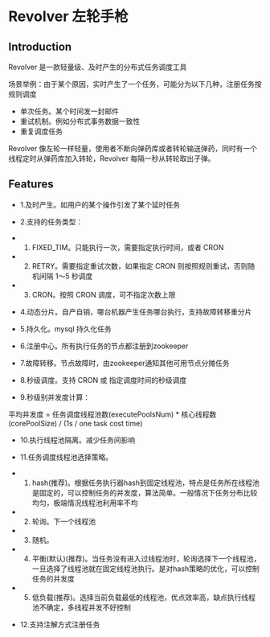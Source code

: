 # Revolver 左轮手枪
## Introduction
Revolver 是一款轻量级、及时产生的分布式任务调度工具

场景举例：由于某个原因，实时产生了一个任务，可能分为以下几种，注册任务按规则调度
- 单次任务。某个时间发一封邮件
- 重试机制。例如分布式事务数据一致性
- 重复调度任务

Revolver 像左轮一样轻量，使用者不断向弹药库或者转轮输送弹药，同时有一个线程定时从弹药库加入转轮，Revolver 每隔一秒从转轮取出子弹。
## Features
- 1.及时产生。如用户的某个操作引发了某个延时任务
- 2.支持的任务类型：
- 1. FIXED_TIM。只能执行一次，需要指定执行时间，或者 CRON
- 2. RETRY。需要指定重试次数，如果指定 CRON 则按照规则重试，否则随机间隔 1～5 秒调度
- 3. CRON。按照 CRON 调度，可不指定次数上限

- 4.动态分片。自产自销，哪台机器产生任务哪台执行，支持故障转移重分片
- 5.持久化。mysql 持久化任务
- 6.注册中心。所有执行任务的节点都注册到zookeeper
- 7.故障转移。节点故障时，由zookeeper通知其他可用节点分摊任务
- 8.秒级调度。支持 CRON 或 指定调度时间的秒级调度

- 9.秒级别并发度计算：

平均并发度 = 任务调度线程池数(executePoolsNum) * 核心线程数(corePoolSize) / (1s / one task cost time)
- 10.执行线程池隔离。减少任务间影响

- 11.任务调度线程池选择策略。
- 1. hash(推荐)。根据任务执行器hash到固定线程池，特点是任务所在线程池是固定的，可以控制任务的并发度，算法简单。一般情况下任务分布比较均匀，极端情况线程池利用率不均
- 2. 轮询。下一个线程池
- 3. 随机。
- 4. 平衡(默认)(推荐)。当任务没有进入过线程池时，轮询选择下一个线程池，一旦选择了线程池就在固定线程池执行。是对hash策略的优化，可以控制任务的并发度
- 5. 低负载(推荐)。选择当前负载最低的线程池，优点效率高，缺点执行线程池不确定，多线程并发不好控制

- 12.支持注解方式注册任务